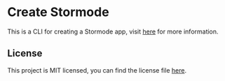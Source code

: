 # Create Stormode

This is a CLI for creating a Stormode app, visit <a href="https://github.com/stormode/stormode/blob/main/docs/commands.md" target="_blank" rel="noreferrer noopener">here</a> for more information.

## License

This project is MIT licensed, you can find the license file [here](./LICENSE).
